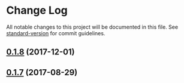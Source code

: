 # Change Log

All notable changes to this project will be documented in this file. See [standard-version](https://github.com/conventional-changelog/standard-version) for commit guidelines.

<a name="0.1.8"></a>
## [0.1.8](https://github.com/LiShiSangZi/charge/compare/v0.1.7...v0.1.8) (2017-12-01)



<a name="0.1.7"></a>
## [0.1.7](https://github.com/LiShiSangZi/charge/compare/0.1.3...0.1.7) (2017-08-29)
